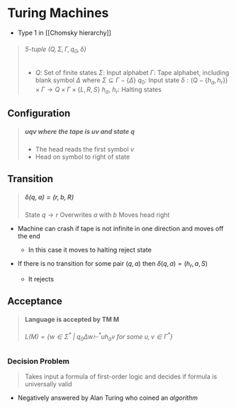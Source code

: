 # Turing Machines
- Type 1 in [[Chomsky hierarchy]]

> ###### 5-tuple $(Q, \Sigma, \Gamma, q_0, \delta)$
> - $Q$: Set of finite states
> $\Sigma$: Input alphabet
> $\Gamma$: Tape alphabet, including blank symbol $\Delta$ where $\Sigma \subseteq \Gamma - \{\Delta\}$
> $q_0$: Input state
> $\delta: (Q - \{h_a, h_r\}) \times \Gamma \rightarrow Q \times \Gamma \times \{L, R, S\}$
> $h_a,\ h_r$: Halting states

## Configuration
> ##### $uqv$ where the tape is $uv$ and state $q$
> - The head reads the first symbol $v$
> - Head on symbol to right of state

## Transition
> ##### $\delta(q, a) = (r, b, R)$
> State $q \rightarrow r$
> Overwrites $a$ with $b$
> Moves head right

- Machine can crash if tape is not infinite in one direction and moves off the end
	-  In this case it moves to halting reject state

- If there is no transition for some pair $(q,a)$ then $\delta(q,a) = (h_r, a, S)$
	- It rejects

## Acceptance
> #### Language is accepted by TM M
> ###### $L(M) = \{w \in \Sigma^*\ |\ q_0 \Delta w \vdash^* uh_av\ for\ some\ u,v \in \Gamma^*\}$

### Decision Problem
> Takes input a formula of first-order logic and decides if formula is universally valid
- Negatively answered by Alan Turing who coined an *algorithm*